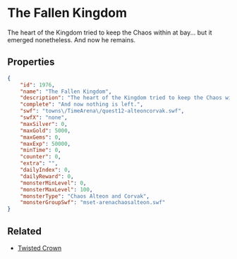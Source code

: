 # The Fallen Kingdom

The heart of the Kingdom tried to keep the Chaos within at bay... but it emerged nonetheless. And now he remains.

## Properties

```json
{
    "id": 1976,
    "name": "The Fallen Kingdom",
    "description": "The heart of the Kingdom tried to keep the Chaos within at bay... but it emerged nonetheless. And now he remains.",
    "complete": "And now nothing is left.",
    "swf": "towns\/TimeArena\/quest12-alteoncorvak.swf",
    "swfX": "none",
    "maxSilver": 0,
    "maxGold": 5000,
    "maxGems": 0,
    "maxExp": 50000,
    "minTime": 0,
    "counter": 0,
    "extra": "",
    "dailyIndex": 0,
    "dailyReward": 0,
    "monsterMinLevel": 0,
    "monsterMaxLevel": 100,
    "monsterType": "Chaos Alteon and Corvak",
    "monsterGroupSwf": "mset-arenachaosalteon.swf"
}
```

## Related

- [Twisted Crown](../items/21095-twisted-crown.md)

